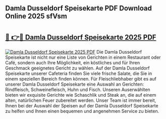## Damla Dusseldorf Speisekarte PDF Download Online 2025 sfVsm

# <h2><a href="http://gc84yug.nevu.top/?p=Damla+Dusseldorf+Speisekarte">🔗 👉🔴 Damla Dusseldorf Speisekarte 2025 PDF</a></h2>

[![Damla Dusseldorf Speisekarte 2025 PDF](https://i.imgur.com/dBaPXMq.png)](http://gc84yug.nevu.top/?p=Damla+Dusseldorf+Speisekarte)
Die Damla Dusseldorf Speisekarte ist nicht nur eine Liste von Gerichten in einem Restaurant oder Café, sondern auch Ihre Möglichkeit, ein köstliches und für Ihren Geschmack geeignetes Gericht zu wählen. Auf der Damla Dusseldorf Speisekarte unserer Cafeteria finden Sie viele frische Salate, die Sie in einem speziellen Bereich finden können. Für Fleischliebhaber gibt es auf unserer Damla Dusseldorf Speisekarte eine Auswahl an Gerichten: Rindfleisch, Schweinefleisch, Huhn und Fisch. Unseren Auserwählten bieten wir exquisite Gerichte wie Schaschlik und Steak an, die auf einem alten, natürlichen Feuer zubereitet werden. Unser Team ist immer bereit, Ihnen bei der Auswahl der Speisen auf der Damla Dusseldorf Speisekarte zu helfen und Ihnen einen bequemen und angenehmen Service zu bieten.
